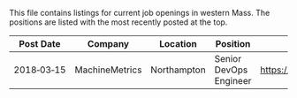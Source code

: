 This file contains listings for current job openings in western Mass. The positions are listed with the most recently posted at the top.

|Post Date|Company|Location|Position|External Link(s)|
|---------|-------|--------|--------|----------------|
|2018&#8209;03&#8209;15|MachineMetrics|Northampton|Senior DevOps Engineer|https://www.machinemetrics.com/careers|
